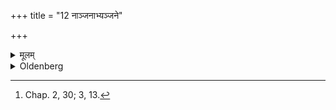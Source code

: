 +++
title = "12 नाञ्जनाभ्यञ्जने"

+++

<details><summary>मूलम्</summary>

नाञ्जनाभ्यञ्जने १२
</details>

<details><summary>Oldenberg</summary>

12. [^7]  And the anointing (of the bunches of Darbha grass), and the anointing (of the Fathers),


[^7]:  Chap. 2, 30; 3, 13.
</details>
